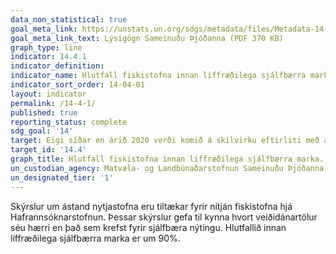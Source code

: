 ```yaml
---
data_non_statistical: true
goal_meta_link: https://unstats.un.org/sdgs/metadata/files/Metadata-14-04-01.pdf
goal_meta_link_text: Lýsigögn Sameinuðu Þjóðanna (PDF 370 KB)
graph_type: line
indicator: 14.4.1
indicator_definition:
indicator_name: Hlutfall fiskistofna innan líffræðilega sjálfbærra marka.
indicator_sort_order: 14-04-01
layout: indicator
permalink: /14-4-1/
published: true
reporting_status: complete
sdg_goal: '14'
target: Eigi síðar en árið 2020 verði komið á skilvirku eftirliti með afla og tekið fyrir ofveiði og ólöglegar, óskráðar og stjórnlausar fiskveiðar og skaðlegar veiðiaðferðir. Hrundið verði í framkvæmd áætlunum um stjórn fiskveiða, sem byggjast á vísindalegum grunni, í því skyni að endurheimta fiskstofna á sem skemmstum tíma, a.m.k. að því marki að hámarka sjálfbærni stofna með tilliti til líffræðilegra eiginleika. 
target_id: '14.4'
graph_title: Hlutfall fiskistofna innan líffræðilega sjálfbærra marka.
un_custodian_agency: Matvæla- og Landbúnaðarstofnun Sameinuðu Þjóðanna (FAO)
un_designated_tier: '1'
---
```

Skýrslur um ástand nytjastofna eru tiltækar fyrir nítján fiskistofna hjá Hafrannsóknarstofnun. Þessar skýrslur gefa til kynna hvort veiðidánartölur séu hærri en það sem krefst fyrir sjálfbæra nýtingu. Hlutfallið innan líffræðilega sjálfbærra marka er um 90%.

